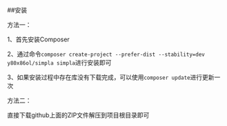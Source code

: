 ##安装

方法一：

1、首先安装Composer

2、通过命令`composer create-project --prefer-dist --stability=dev y80x86ol/simpla simpla`进行安装即可

3、如果安装过程中存在库没有下载完成，可以使用`composer update`进行更新一次

方法二：

直接下载github上面的ZIP文件解压到项目根目录即可
